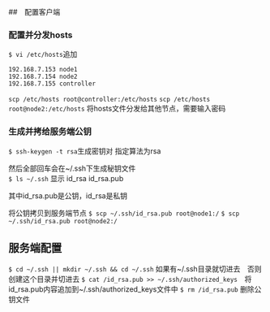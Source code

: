
##　配置客户端

### 配置并分发hosts
`$ vi /etc/hosts`追加

    192.168.7.153 node1
    192.168.7.154 node2
    192.168.7.155 controller

`scp /etc/hosts root@controller:/etc/hosts`
`scp /etc/hosts root@node2:/etc/hosts`
将hosts文件分发给其他节点，需要输入密码

### 生成并拷给服务端公钥

`$ ssh-keygen -t rsa`生成密钥对 指定算法为rsa

然后全部回车会在~/.ssh下生成秘钥文件    
`$ ls ~/.ssh`
显示
id_rsa  id_rsa.pub

其中id_rsa.pub是公钥，id_rsa是私钥

将公钥拷贝到服务端节点
`$ scp ~/.ssh/id_rsa.pub root@node1:/`
`$ scp ~/.ssh/id_rsa.pub root@node2:/`

## 服务端配置

`$ cd ~/.ssh || mkdir ~/.ssh && cd ~/.ssh` 如果有~/.ssh目录就切进去　否则创建这个目录并切进去
`$ cat /id_rsa.pub >> ~/.ssh/authorized_keys`　将id_rsa.pub内容追加到~/.ssh/authorized_keys文件中
`$ rm /id_rsa.pub` 删除公钥文件
